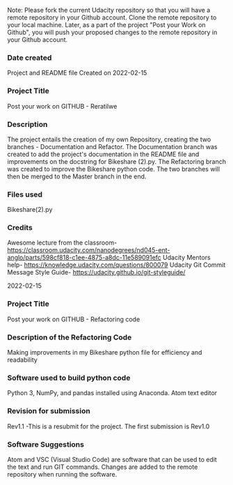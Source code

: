 Note: Please fork the current Udacity repository so that you will have a remote repository in your Github account. Clone the remote repository to your local machine. Later, as a part of the project "Post your Work on Github", you will push your proposed changes to the remote repository in your Github account.

### Date created

Project and README file Created on 2022-02-15

### Project Title
Post your work on GITHUB - Reratilwe

### Description
The project entails the creation of my own Repository, creating the two branches - Documentation and Refactor. The Documentation branch was created to add the project's documentation in the README file and improvements on the docstring for Bikeshare (2).py. The Refactoring branch was created to improve the Bikeshare python code. The two branches will then be merged to the Master branch in the end.

### Files used
Bikeshare(2).py

### Credits

Awesome lecture from the classroom- https://classroom.udacity.com/nanodegrees/nd045-ent-anglo/parts/598cf818-c1ee-4875-a8dc-11e589091efc Udacity Mentors help- https://knowledge.udacity.com/questions/800079 Udacity Git Commit Message Style Guide- https://udacity.github.io/git-styleguide/

 2022-02-15

### Project Title
Post your work on GITHUB - Refactoring code

### Description of the Refactoring Code
 Making improvements in my Bikeshare python file for efficiency and readability 

### Software used to build python code 
Python 3, NumPy, and pandas installed using Anaconda.
Atom text editor

### Revision for submission
Rev1.1 -This is a resubmit for the project. The first submission is Rev1.0

### Software Suggestions 
Atom and VSC (Visual Studio Code) are software that can be used to edit the text and run GIT commands.  Changes are added to the remote repository when running the software.

